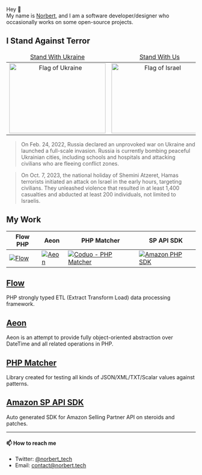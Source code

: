 Hey 👋   
My name is [Norbert](https://norbert.tech/), and I am a software developer/designer who occasionally works on some open-source projects.


## I Stand Against Terror

<table>
  <thead>
    <tr>
      <td align="center"><a href="https://www.standwithukraine.how/" target="_blank">Stand With Ukraine</a></td>
      <td align="center"><a href="https://www.standwithus.com/">Stand With Us</a></td>
    </tr>
  </thead>
  <tbody>
    <tr>
      <td align="center"><img width="256" height="186" alt="Flag of Ukraine" src="https://upload.wikimedia.org/wikipedia/commons/thumb/4/49/Flag_of_Ukraine.svg/256px-Flag_of_Ukraine.svg.png"></td>
      <td align="center"><img width="256" height="186" alt="Flag of Israel" src="https://upload.wikimedia.org/wikipedia/commons/thumb/d/d4/Flag_of_Israel.svg/256px-Flag_of_Israel.svg.png"></td>
    </tr>
  </tbody>
</table>

> On Feb. 24, 2022, Russia declared an unprovoked war on Ukraine and launched a full-scale invasion. Russia is currently bombing peaceful Ukrainian cities, including schools and hospitals and attacking civilians who are fleeing conflict zones.

> On Oct. 7, 2023, the national holiday of Shemini Atzeret, Hamas terrorists initiated an attack on Israel in the early hours, targeting civilians. They unleashed violence that resulted in at least 1,400 casualties and abducted at least 200 individuals, not limited to Israelis.


## My Work

| Flow PHP | Aeon | PHP Matcher | SP API SDK |
|-|-|-|-|
| [![Flow](https://avatars.githubusercontent.com/u/73495297?s=200&v=4)](https://github.com/flow-php) | [![Aeon](https://avatars.githubusercontent.com/u/65980193?s=200&v=4)](https://github.com/aeon-php) | [![Coduo - PHP Matcher](https://avatars.githubusercontent.com/u/7405420?s=200&v=4)](https://github.com/coduo/php-matcher) | [![Amazon PHP SDK](https://avatars.githubusercontent.com/u/85079154?s=200&v=4)](https://github.com/amazon-php/sp-api-sdk) |

## [Flow](https://github.com/flow-php)

PHP strongly typed ETL (Extract Transform Load) data processing framework.

## [Aeon](https://github.com/aeon-php)

Aeon is an attempt to provide fully object-oriented abstraction over DateTime and all related operations in PHP.

## [PHP Matcher](https://github.com/coduo/php-matcher)

Library created for testing all kinds of JSON/XML/TXT/Scalar values against patterns.

## [Amazon SP API SDK](https://github.com/amazon-php/sp-api-sdk)

Auto generated SDK for Amazon Selling Partner API on steroids and patches.

---

#### 📫 How to reach me

- Twitter: [@norbert_tech](https://twitter.com/norbert_tech)
- Email: [contact@norbert.tech](mailto://contact@norbert.tech)
